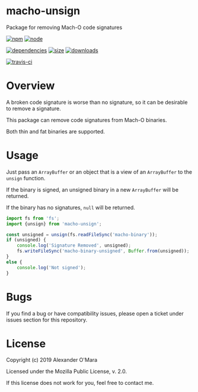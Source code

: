 # macho-unsign

Package for removing Mach-O code signatures

[![npm](https://img.shields.io/npm/v/macho-unsign.svg)](https://npmjs.com/package/macho-unsign)
[![node](https://img.shields.io/node/v/macho-unsign.svg)](https://nodejs.org)

[![dependencies](https://david-dm.org/AlexanderOMara/macho-unsign.svg)](https://david-dm.org/AlexanderOMara/macho-unsign)
[![size](https://packagephobia.now.sh/badge?p=macho-unsign)](https://packagephobia.now.sh/result?p=macho-unsign)
[![downloads](https://img.shields.io/npm/dm/macho-unsign.svg)](https://npmcharts.com/compare/macho-unsign?minimal=true)

[![travis-ci](https://travis-ci.org/AlexanderOMara/macho-unsign.svg?branch=master)](https://travis-ci.org/AlexanderOMara/macho-unsign)


# Overview

A broken code signature is worse than no signature, so it can be desirable to remove a signature.

This package can remove code signatures from Mach-O binaries.

Both thin and fat binaries are supported.


# Usage

Just pass an `ArrayBuffer` or an object that is a view of an `ArrayBuffer` to the `unsign` function.

If the binary is signed, an unsigned binary in a new `ArrayBuffer` will be returned.

If the binary has no signatures, `null` will be returned.

```js
import fs from 'fs';
import {unsign} from 'macho-unsign';

const unsigned = unsign(fs.readFileSync('macho-binary'));
if (unsigned) {
	console.log('Signature Removed', unsigned);
	fs.writeFileSync('macho-binary-unsigned', Buffer.from(unsigned));
}
else {
	console.log('Not signed');
}
```


# Bugs

If you find a bug or have compatibility issues, please open a ticket under issues section for this repository.


# License

Copyright (c) 2019 Alexander O'Mara

Licensed under the Mozilla Public License, v. 2.0.

If this license does not work for you, feel free to contact me.
